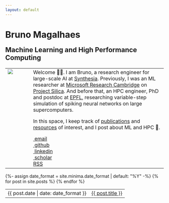 ```yaml
---
layout: default
---
```


<h1 class="post-title p-name" itemprop="name headline">Bruno Magalhaes</h1>

<h2 style='margin-top:0em; margin-bottom:1em'> Machine Learning and High Performance Computing</h2>

<table style='table-layout:fixed; border:none; border-collapse:collapse; cellspacing:0; cellpadding:0'>
<tr>

<td width="16%" style='border:none; vertical-align: top;'>
    <img src="{{site.photo}}"/>
</td>

<td style="border:none">
Welcome 👋🏽. I am Bruno, a research engineer for large-scale AI at <a href="https://www.synthesia.io">Synthesia</a>. Previously, I was an ML researcher at <a href="https://www.microsoft.com/en-us/research/lab/microsoft-research-cambridge/">Microsoft Research Cambridge</a> on <a href="https://www.microsoft.com/en-us/research/project/project-silica/">Project Silica</a>. And before that, an HPC engineer, PhD and postdoc at <a href="https://www.epfl.ch/en/">EPFL</a>, researching variable-step simulation of spiking neural networks on large supercomputers.

In this space, I keep track of <a href="{{ site.publications_permalink }}">publications</a> and <a href="{{ site.resources_permalink }}">resources</a> of interest, and I post about ML and HPC 🚀.

<!-- CSS of table defined in _includes/head.html -->
<div class="Rtable Rtable--5cols Rtable--collapse">
  <div class="Rtable-cell"> <a href="mailto:{{ site.author.email }}?subject=Hello"><i class="far fa-envelope" title="Email">&nbsp;</i>email</a> </div>
  <div class="Rtable-cell"> <a href="https://github.com/{{ site.github_username }}"><i class="fab fa-fw fa-github" >&nbsp;</i>github</a> </div>
  <div class="Rtable-cell"> <a href="https://www.linkedin.com/in/{{ site.linkedin_username }}"> <i class="fab fa-linkedin" >&nbsp;</i>linkedin</a> </div>
  <div class="Rtable-cell"> <a href="{{ site.google_scholar }}"> <i class="ai ai-google-scholar ai-1x" title="Google Scholar">&nbsp;</i>scholar</a> </div>
  <div class="Rtable-cell"> <a href="{{ "/feed.xml" | relative_url }}"><i class="fas fa-fw fa-rss" ></i>RSS</a></div>
</div>

</td>
</tr>
</table> 

<table style='border:none; border-collapse:collapse; cellspacing:0; cellpadding:0'>
{%- assign date_format = site.minima.date_format | default: "%Y" -%}
{% for post in site.posts %}
<tr>
<td class="align-top" style="border:none">
{{ post.date | date: date_format }}
</td>
<td class="align-top" style="border:none">
<a href="{{ post.url }}">{{ post.title }}</a>
</td>
</tr>
{% endfor %}
</table>


